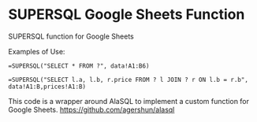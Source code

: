 # SUPERSQL Google Sheets Function
SUPERSQL function for Google Sheets

Examples of Use:
```
=SUPERSQL("SELECT * FROM ?", data!A1:B6)
```
```
=SUPERSQL("SELECT l.a, l.b, r.price FROM ? l JOIN ? r ON l.b = r.b", data!A1:B,prices!A1:B)
```

This code is a wrapper around AlaSQL to implement a custom function for Google Sheets.
https://github.com/agershun/alasql


